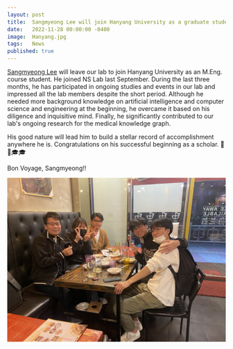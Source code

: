 ```yaml
---
layout: post
title:  Sangmyeong Lee will join Hanyang University as a graduate student
date:   2022-11-28 00:00:00 -0400
image:  Hanyang.jpg
tags:   News
published: true
---
```


[Sangmyeong Lee](https://nslab-cuk.github.io/member/sangmyeong) will leave our lab to join Hanyang University as an M.Eng. course student. He joined NS Lab last September. During the last three months, he has participated in ongoing studies and events in our lab and impressed all the lab members despite the short period. Although he needed more background knowledge on artificial intelligence and computer science and engineering at the beginning, he overcame it based on his diligence and inquisitive mind. Finally, he significantly contributed to our lab's ongoing research for the medical knowledge graph. 

His good nature will lead him to build a stellar record of accomplishment anywhere he is. Congratulations on his successful beginning as a scholar. :tada::tada::mortar_board::mortar_board:


Bon Voyage, Sangmyeong!!


<p align="center"><img width="600" src="/images/withSM.JPG" margin="10px"></p>


